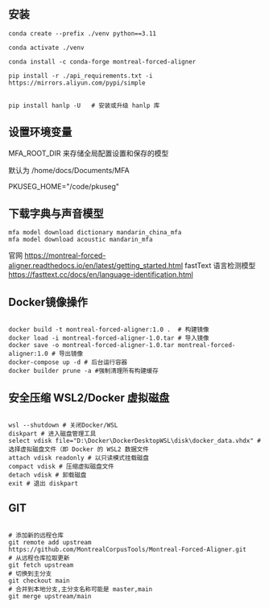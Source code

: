 ## 安装

```
conda create --prefix ./venv python==3.11

conda activate ./venv

conda install -c conda-forge montreal-forced-aligner

pip install -r ./api_requirements.txt -i https://mirrors.aliyun.com/pypi/simple


pip install hanlp -U   # 安装或升级 hanlp 库

```

## 设置环境变量

MFA_ROOT_DIR 来存储全局配置设置和保存的模型

默认为 /home/docs/Documents/MFA

PKUSEG_HOME="/code/pkuseg"

## 下载字典与声音模型

```
mfa model download dictionary mandarin_china_mfa
mfa model download acoustic mandarin_mfa
```

官网 https://montreal-forced-aligner.readthedocs.io/en/latest/getting_started.html
fastText 语言检测模型
https://fasttext.cc/docs/en/language-identification.html

## Docker镜像操作

```

docker build -t montreal-forced-aligner:1.0 .  # 构建镜像
docker load -i montreal-forced-aligner-1.0.tar # 导入镜像
docker save -o montreal-forced-aligner-1.0.tar montreal-forced-aligner:1.0 # 导出镜像
docker-compose up -d # 后台运行容器
docker builder prune -a #强制清理所有构建缓存

```

## 安全压缩 WSL2/Docker 虚拟磁盘

```

wsl --shutdown # 关闭Docker/WSL
diskpart # 进入磁盘管理工具
select vdisk file="D:\Docker\DockerDesktopWSL\disk\docker_data.vhdx" # 选择虚拟磁盘文件（即 Docker 的 WSL2 数据文件
attach vdisk readonly # 以只读模式挂载磁盘
compact vdisk # 压缩虚拟磁盘文件
detach vdisk # 卸载磁盘
exit # 退出 diskpart

```

## GIT

```

# 添加新的远程仓库
git remote add upstream https://github.com/MontrealCorpusTools/Montreal-Forced-Aligner.git 
# 从远程仓库拉取更新
git fetch upstream 
# 切换到主分支
git checkout main  
# 合并到本地分支,主分支名称可能是 master,main 
git merge upstream/main 

```